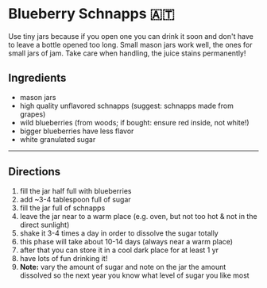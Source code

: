 Blueberry Schnapps :austria:
============================

Use tiny jars because if you open one you can drink it soon and don't have to
leave a bottle opened too long. Small mason jars work well, the ones for small
jars of jam. Take care when handling, the juice stains permanently!

## Ingredients

- mason jars
- high quality unflavored schnapps (suggest: schnapps made from grapes)
- wild blueberries (from woods; if bought: ensure red inside, not white!)
- bigger blueberries have less flavor
- white granulated sugar

---

## Directions

1. fill the jar half full with blueberries
1. add ~3-4 tablespoon full of sugar
1. fill the jar full of schnapps
1. leave the jar near to a warm place (e.g. oven, but not too hot & not in the
   direct sunlight)
1. shake it 3-4 times a day in order to dissolve the sugar totally
1. this phase will take about 10-14 days (always near a warm place)
1. after that you can store it in a cool dark place for at least 1 yr
1. have lots of fun drinking it!
1. **Note:** vary the amount of sugar and note on the jar the amount dissolved
   so the next year you know what level of sugar you like most


